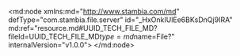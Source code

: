 <?xml version="1.0" encoding="UTF-8"?>
<md:node xmlns:md="http://www.stambia.com/md" defType="com.stambia.file.server" id="_HxOnkIUlEe6BKsDnQj9IRA" md:ref="resource.md#UUID_TECH_FILE_MD?fileId=UUID_TECH_FILE_MD$type=md$name=File?" internalVersion="v1.0.0">
  <node defType="com.stambia.file.directory" id="_H0y48IUlEe6BKsDnQj9IRA" name="fichier">
    <attribute defType="com.stambia.file.directory.path" id="_H1W5oIUlEe6BKsDnQj9IRA" value="\\ad.univ-lille.fr\Etudiants\Homedir3\168289\Documents\M2S1\cas de synthèse\1er cours\1er cours"/>
    <node defType="com.stambia.file.file" id="_H1ZV4IUlEe6BKsDnQj9IRA" name="fichier">
      <attribute defType="com.stambia.file.file.type" id="_H2DdMIUlEe6BKsDnQj9IRA" value="DELIMITED"/>
      <attribute defType="com.stambia.file.file.charsetName" id="_H2ErUIUlEe6BKsDnQj9IRA" value="UTF-8"/>
      <attribute defType="com.stambia.file.file.lineSeparator" id="_H2F5cIUlEe6BKsDnQj9IRA" value="0D0A"/>
      <attribute defType="com.stambia.file.file.fieldSeparator" id="_H2F5cYUlEe6BKsDnQj9IRA" value="7C"/>
      <attribute defType="com.stambia.file.file.decimalSeparator" id="_H2GggYUlEe6BKsDnQj9IRA" value="2E"/>
      <attribute defType="com.stambia.file.file.lineToSkip" id="_H2HuoIUlEe6BKsDnQj9IRA" value="0"/>
      <attribute defType="com.stambia.file.file.lastLineToSkip" id="_H2HuoYUlEe6BKsDnQj9IRA" value="0"/>
      <attribute defType="com.stambia.file.file.header" id="_H2IVsIUlEe6BKsDnQj9IRA" value="0"/>
      <attribute defType="com.stambia.file.file.physicalName" id="_Kibj4IUlEe6BKsDnQj9IRA" value="F_CLIENT_20231110.txt"/>
      <node defType="com.stambia.file.field" id="_O0P-bIUlEe6BKsDnQj9IRA" name="F4" position="4">
        <attribute defType="com.stambia.file.field.size" id="_O0P-bYUlEe6BKsDnQj9IRA" value="71"/>
        <attribute defType="com.stambia.file.field.type" id="_O0P-boUlEe6BKsDnQj9IRA" value="String"/>
        <attribute defType="com.stambia.file.field.format" id="_O0P-b4UlEe6BKsDnQj9IRA" value="yyyy-MM-dd"/>
        <attribute defType="com.stambia.file.field.physicalName" id="_O0P-cIUlEe6BKsDnQj9IRA" value="F4"/>
      </node>
      <node defType="com.stambia.file.field" id="_O0P-cYUlEe6BKsDnQj9IRA" name="F5" position="5">
        <attribute defType="com.stambia.file.field.size" id="_O0P-coUlEe6BKsDnQj9IRA" value="54"/>
        <attribute defType="com.stambia.file.field.type" id="_O0P-c4UlEe6BKsDnQj9IRA" value="String"/>
        <attribute defType="com.stambia.file.field.physicalName" id="_O0P-dIUlEe6BKsDnQj9IRA" value="F5"/>
      </node>
      <node defType="com.stambia.file.field" id="_O0P-dYUlEe6BKsDnQj9IRA" name="F6" position="6">
        <attribute defType="com.stambia.file.field.size" id="_O0P-doUlEe6BKsDnQj9IRA" value="63"/>
        <attribute defType="com.stambia.file.field.type" id="_O0P-d4UlEe6BKsDnQj9IRA" value="String"/>
        <attribute defType="com.stambia.file.field.physicalName" id="_O0P-eIUlEe6BKsDnQj9IRA" value="F6"/>
      </node>
      <node defType="com.stambia.file.field" id="_O0P-ZIUlEe6BKsDnQj9IRA" name="F2" position="2">
        <attribute defType="com.stambia.file.field.size" id="_O0P-ZYUlEe6BKsDnQj9IRA" value="56"/>
        <attribute defType="com.stambia.file.field.type" id="_O0P-ZoUlEe6BKsDnQj9IRA" value="String"/>
        <attribute defType="com.stambia.file.field.physicalName" id="_O0P-Z4UlEe6BKsDnQj9IRA" value="F2"/>
      </node>
      <node defType="com.stambia.file.field" id="_O0P-aIUlEe6BKsDnQj9IRA" name="F3" position="3">
        <attribute defType="com.stambia.file.field.size" id="_O0P-aYUlEe6BKsDnQj9IRA" value="59"/>
        <attribute defType="com.stambia.file.field.type" id="_O0P-aoUlEe6BKsDnQj9IRA" value="String"/>
        <attribute defType="com.stambia.file.field.physicalName" id="_O0P-a4UlEe6BKsDnQj9IRA" value="F3"/>
      </node>
      <node defType="com.stambia.file.field" id="_R4Fi0IUlEe6BKsDnQj9IRA" name="F7" position="7">
        <attribute defType="com.stambia.file.field.physicalName" id="_R4MQgIUlEe6BKsDnQj9IRA" value="C7"/>
        <attribute defType="com.stambia.file.field.type" id="_R4MQgYUlEe6BKsDnQj9IRA" value="String"/>
        <attribute defType="com.stambia.file.field.size" id="_R4MQgoUlEe6BKsDnQj9IRA" value="50"/>
      </node>
      <node defType="com.stambia.file.field" id="_R8eTkIUlEe6BKsDnQj9IRA" name="F8" position="8">
        <attribute defType="com.stambia.file.field.physicalName" id="_R8h98IUlEe6BKsDnQj9IRA" value="C8"/>
        <attribute defType="com.stambia.file.field.type" id="_R8h98YUlEe6BKsDnQj9IRA" value="String"/>
        <attribute defType="com.stambia.file.field.size" id="_R8h98oUlEe6BKsDnQj9IRA" value="50"/>
      </node>
      <node defType="com.stambia.file.field" id="_R-NY8IUlEe6BKsDnQj9IRA" name="F9" position="9">
        <attribute defType="com.stambia.file.field.physicalName" id="_R-XJ8IUlEe6BKsDnQj9IRA" value="C9"/>
        <attribute defType="com.stambia.file.field.type" id="_R-XJ8YUlEe6BKsDnQj9IRA" value="String"/>
        <attribute defType="com.stambia.file.field.size" id="_R-XJ8oUlEe6BKsDnQj9IRA" value="50"/>
      </node>
      <node defType="com.stambia.file.field" id="_SAJ5sIUlEe6BKsDnQj9IRA" name="F10" position="10">
        <attribute defType="com.stambia.file.field.physicalName" id="_SAMV8IUlEe6BKsDnQj9IRA" value="C10"/>
        <attribute defType="com.stambia.file.field.type" id="_SAMV8YUlEe6BKsDnQj9IRA" value="String"/>
        <attribute defType="com.stambia.file.field.size" id="_SAMV8oUlEe6BKsDnQj9IRA" value="50"/>
      </node>
      <node defType="com.stambia.file.field" id="_STYXsIUlEe6BKsDnQj9IRA" name="F11" position="11">
        <attribute defType="com.stambia.file.field.physicalName" id="_STbbAIUlEe6BKsDnQj9IRA" value="C11"/>
        <attribute defType="com.stambia.file.field.type" id="_STbbAYUlEe6BKsDnQj9IRA" value="String"/>
        <attribute defType="com.stambia.file.field.size" id="_STbbAoUlEe6BKsDnQj9IRA" value="50"/>
      </node>
      <node defType="com.stambia.file.field" id="_SY2tkIUlEe6BKsDnQj9IRA" name="F12" position="12">
        <attribute defType="com.stambia.file.field.physicalName" id="_SY_QcIUlEe6BKsDnQj9IRA" value="C12"/>
        <attribute defType="com.stambia.file.field.type" id="_SY_QcYUlEe6BKsDnQj9IRA" value="String"/>
        <attribute defType="com.stambia.file.field.size" id="_SY_QcoUlEe6BKsDnQj9IRA" value="50"/>
      </node>
      <node defType="com.stambia.file.field" id="_SpFh8IUlEe6BKsDnQj9IRA" name="F13" position="13">
        <attribute defType="com.stambia.file.field.physicalName" id="_SpLBgIUlEe6BKsDnQj9IRA" value="C13"/>
        <attribute defType="com.stambia.file.field.type" id="_SpLBgYUlEe6BKsDnQj9IRA" value="String"/>
        <attribute defType="com.stambia.file.field.size" id="_SpLBgoUlEe6BKsDnQj9IRA" value="50"/>
      </node>
      <node defType="com.stambia.file.field" id="_ceReYIUlEe6BKsDnQj9IRA" name="F1" position="1">
        <attribute defType="com.stambia.file.field.size" id="_ceReYYUlEe6BKsDnQj9IRA" value="12"/>
        <attribute defType="com.stambia.file.field.type" id="_ceReYoUlEe6BKsDnQj9IRA" value="String"/>
        <attribute defType="com.stambia.file.field.physicalName" id="_ceReY4UlEe6BKsDnQj9IRA" value="F1"/>
      </node>
      <node defType="com.stambia.file.propertyField" id="_OQ3HBIUxEe6BKsDnQj9IRA" name="file_name">
        <attribute defType="com.stambia.file.propertyField.property" id="_WIfxoIUxEe6BKsDnQj9IRA" value="file_name"/>
      </node>
      <node defType="com.stambia.file.propertyField" id="_cbUrRIq7Ee6eAd0POgdy0A"/>
    </node>
  </node>
</md:node>